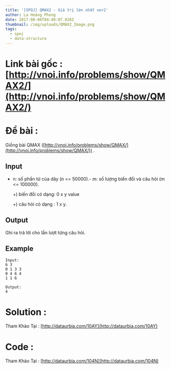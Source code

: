 ```yaml
---
title: '[SPOJ] QMAX2 - Giá trị lớn nhất ver2'
author: La Hoàng Phong
date: 2017-08-06T04:49:07.828Z
thumbnail: /img/uploads/QMAX2_Image.png
tags:
  - spoj
  - data-structure
---
```

# Link bài gốc : [http://vnoi.info/problems/show/QMAX2/](http://vnoi.info/problems/show/QMAX2/)
# Đề bài : 

Giống bài QMAX ([http://vnoi.info/problems/show/QMAX/](http://vnoi.info/problems/show/QMAX/)) .

## Input

- n: số phần tử của dãy \(n &lt;= 50000\).- m: số lượng biến đổi và câu hỏi \(m &lt;= 100000\).

   +\) biến đổi có dạng: 0 x y value
   
   +\) câu hỏi có dạng : 1 x y.

## Output

Ghi ra trả lời cho lần lượt từng câu hỏi.

## Example

```
Input:
6 3
0 1 3 3
0 4 6 4
1 1 6

Output:
4
```

# Solution : 
Tham Khảo Tại : [http://dataurbia.com/10AY](http://dataurbia.com/10AY)
# Code : 
Tham Khảo Tại : [http://dataurbia.com/104N](http://dataurbia.com/104N)




